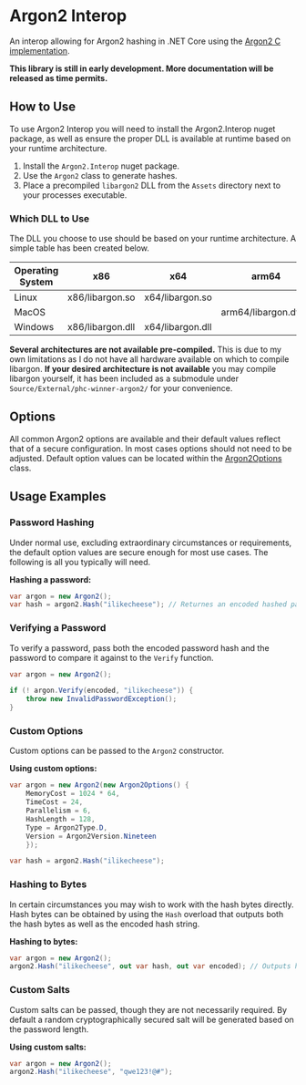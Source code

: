 # Argon2 Interop
An interop allowing for Argon2 hashing in .NET Core using the [Argon2 C implementation](https://github.com/P-H-C/phc-winner-argon2).

**This library is still in early development. More documentation will be released as time permits.**

## How to Use
To use Argon2 Interop you will need to install the Argon2.Interop nuget package, as well as ensure the proper DLL is available at runtime based on your runtime architecture.

1. Install the `Argon2.Interop` nuget package.
2. Use the `Argon2` class to generate hashes.
3. Place a precompiled `libargon2` DLL from the `Assets` directory next to your processes executable.

### Which DLL to Use
The DLL you choose to use should be based on your runtime architecture. A simple table has been created below.

| Operating System | x86              | x64              | arm64                |
|------------------|------------------|------------------|----------------------|
| Linux            | x86/libargon.so  | x64/libargon.so  |                      |
| MacOS            |                  |                  | arm64/libargon.dylib |
| Windows          | x86/libargon.dll | x64/libargon.dll |                      |

**Several architectures are not available pre-compiled.** This is due to my own limitations as I do not have all
hardware available on which to compile libargon. **If your desired architecture is not available** you may compile
libargon yourself, it has been included as a submodule under `Source/External/phc-winner-argon2/` for your convenience.

## Options
All common Argon2 options are available and their default values reflect that of a secure configuration. In most
cases options should not need to be adjusted. Default option values can be located within the [Argon2Options](https://github.com/Flash619/Argon2Interop/blob/main/Source/Argon2.Interop/Argon2Options.cs) class.

## Usage Examples

### Password Hashing
Under normal use, excluding extraordinary circumstances or requirements, the default option values are secure enough for
most use cases. The following is all you typically will need.

**Hashing a password:**
```c#
var argon = new Argon2();
var hash = argon2.Hash("ilikecheese"); // Returnes an encoded hashed password.
```

### Verifying a Password
To verify a password, pass both the encoded password hash and the password to compare it against to the `Verify` function.

```c#
var argon = new Argon2();

if (! argon.Verify(encoded, "ilikecheese")) {
    throw new InvalidPasswordException();
}
```

### Custom Options
Custom options can be passed to the `Argon2` constructor.

**Using custom options:**
```c#
var argon = new Argon2(new Argon2Options() {
    MemoryCost = 1024 * 64,
    TimeCost = 24,
    Parallelism = 6,
    HashLength = 128,
    Type = Argon2Type.D,
    Version = Argon2Version.Nineteen
    });

var hash = argon2.Hash("ilikecheese");
```

### Hashing to Bytes
In certain circumstances you may wish to work with the hash bytes directly. Hash bytes can be obtained by using the `Hash`
overload that outputs both the hash bytes as well as the encoded hash string.

**Hashing to bytes:**
```c#
var argon = new Argon2();
argon2.Hash("ilikecheese", out var hash, out var encoded); // Outputs hash bytes as well as an encoded hash string.
```

### Custom Salts
Custom salts can be passed, though they are not necessarily required. By default a random cryptographically secured salt
will be generated based on the password length.

**Using custom salts:**
```c#
var argon = new Argon2();
argon2.Hash("ilikecheese", "qwe123!@#");
```